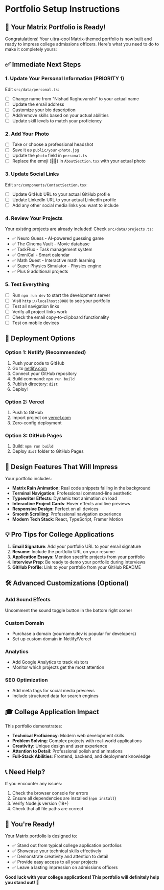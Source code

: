 # Portfolio Setup Instructions

## 🎯 Your Matrix Portfolio is Ready!

Congratulations! Your ultra-cool Matrix-themed portfolio is now built and ready to impress college admissions officers. Here's what you need to do to make it completely yours:

## ✅ Immediate Next Steps

### 1. **Update Your Personal Information** (PRIORITY 1)
Edit `src/data/personal.ts`:
- [ ] Change name from "Nishad Raghuvanshi" to your actual name
- [ ] Update the email address
- [ ] Customize your bio description
- [ ] Add/remove skills based on your actual abilities
- [ ] Update skill levels to match your proficiency

### 2. **Add Your Photo** 
- [ ] Take or choose a professional headshot
- [ ] Save it as `public/your-photo.jpg` 
- [ ] Update the `photo` field in `personal.ts`
- [ ] Replace the emoji (👨‍💻) in `AboutSection.tsx` with your actual photo

### 3. **Update Social Links**
Edit `src/components/ContactSection.tsx`:
- [ ] Update GitHub URL to your actual GitHub profile
- [ ] Update LinkedIn URL to your actual LinkedIn profile
- [ ] Add any other social media links you want to include

### 4. **Review Your Projects**
Your existing projects are already included! Check `src/data/projects.ts`:
- ✅ Neuro Guess - AI-powered guessing game
- ✅ The Cinema Vault - Movie database  
- ✅ TaskFlux - Task management system
- ✅ OmniCal - Smart calendar
- ✅ Math Quest - Interactive math learning
- ✅ Super Physics Simulator - Physics engine
- ✅ Plus 9 additional projects

### 5. **Test Everything**
- [ ] Run `npm run dev` to start the development server
- [ ] Visit `http://localhost:8080` to see your portfolio
- [ ] Test all navigation links
- [ ] Verify all project links work
- [ ] Check the email copy-to-clipboard functionality
- [ ] Test on mobile devices

## 🚀 Deployment Options

### Option 1: Netlify (Recommended)
1. Push your code to GitHub
2. Go to [netlify.com](https://netlify.com)
3. Connect your GitHub repository
4. Build command: `npm run build`
5. Publish directory: `dist`
6. Deploy!

### Option 2: Vercel
1. Push to GitHub
2. Import project on [vercel.com](https://vercel.com)
3. Zero-config deployment

### Option 3: GitHub Pages
1. Build: `npm run build`
2. Deploy `dist` folder to GitHub Pages

## 🎨 Design Features That Will Impress

Your portfolio includes:
- **Matrix Rain Animation**: Real code snippets falling in the background
- **Terminal Navigation**: Professional command-line aesthetic
- **Typewriter Effects**: Dynamic text animation on load
- **Interactive Project Cards**: Hover effects and live previews
- **Responsive Design**: Perfect on all devices
- **Smooth Scrolling**: Professional navigation experience
- **Modern Tech Stack**: React, TypeScript, Framer Motion

## 💡 Pro Tips for College Applications

1. **Email Signature**: Add your portfolio URL to your email signature
2. **Resume**: Include the portfolio URL on your resume
3. **Application Essays**: Mention specific projects from your portfolio
4. **Interview Prep**: Be ready to demo your portfolio during interviews
5. **GitHub Profile**: Link to your portfolio from your GitHub README

## 🛠 Advanced Customizations (Optional)

### Add Sound Effects
Uncomment the sound toggle button in the bottom right corner

### Custom Domain
- Purchase a domain (yourname.dev is popular for developers)
- Set up custom domain in Netlify/Vercel

### Analytics
- Add Google Analytics to track visitors
- Monitor which projects get the most attention

### SEO Optimization
- Add meta tags for social media previews
- Include structured data for search engines

## 🎓 College Application Impact

This portfolio demonstrates:
- **Technical Proficiency**: Modern web development skills
- **Problem Solving**: Complex projects with real-world applications  
- **Creativity**: Unique design and user experience
- **Attention to Detail**: Professional polish and animations
- **Full-Stack Abilities**: Frontend, backend, and deployment knowledge

## 📞 Need Help?

If you encounter any issues:
1. Check the browser console for errors
2. Ensure all dependencies are installed (`npm install`)
3. Verify Node.js version (18+)
4. Check that all file paths are correct

## 🎉 You're Ready!

Your Matrix portfolio is designed to:
- ✅ Stand out from typical college application portfolios
- ✅ Showcase your technical skills effectively
- ✅ Demonstrate creativity and attention to detail
- ✅ Provide easy access to all your projects
- ✅ Leave a lasting impression on admissions officers

**Good luck with your college applications! This portfolio will definitely help you stand out! 🚀**
